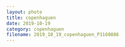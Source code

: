 ```yaml
---
layout: photo
title: copenhaguen
date: 2019-10-19
category: copenhaguen
filename: 2019_10_19_copenhaguen_P1160886
---
```

